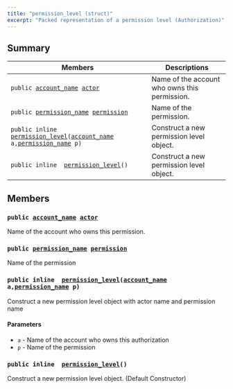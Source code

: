 ```yaml
---
title: "permission_level (struct)"
excerpt: "Packed representation of a permission level (Authorization)"
---
```

## Summary

 Members                        | Descriptions                                
--------------------------------|---------------------------------------------
`public `[`account_name`](#account_name)` `[`actor`](#actor) | Name of the account who owns this permission.
`public `[`permission_name`](#permission_name)` `[`permission`](#permission) | Name of the permission.
`public inline  `[`permission_level`](#permission_level)`(`[`account_name`](#account_name)` a,`[`permission_name`](#permission_name)` p)` | Construct a new permission level object.
`public inline  `[`permission_level`](#permission_level)`()` | Construct a new permission level object.

## Members

### `public `[`account_name`](#account_name)` `[`actor`](#actor)

Name of the account who owns this permission.

### `public `[`permission_name`](#permission_name)` `[`permission`](#permission)

Name of the permission

### `public inline  `[`permission_level`](#permission_level)`(`[`account_name`](#account_name)` a,`[`permission_name`](#permission_name)` p)`

Construct a new permission level object with actor name and permission name

#### Parameters
* `a` - Name of the account who owns this authorization
* `p` - Name of the permission

### `public inline  `[`permission_level`](#permission_level)`()`

Construct a new permission level object. (Default Constructor)